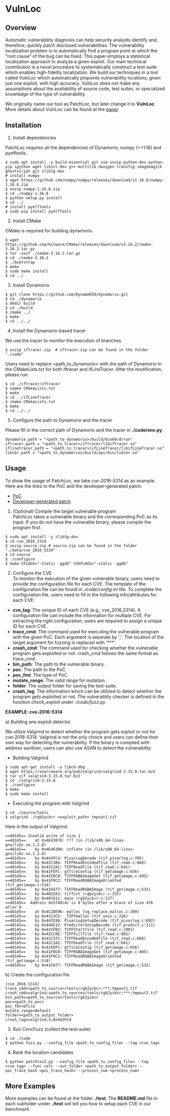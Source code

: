 # VulnLoc

## Overview
Automatic vulnerability diagnosis can help security analysts identify and, therefore, quickly patch disclosed vulnerabilities. The vulnerability localization problem is to automatically find a program point at which the “root cause” of the bug can be fixed. This paper
employs a statistical localization approach to analyze a given exploit. Our main technical contribution is a novel procedure to systematically construct a test-suite which enables high-fidelity localization. We build our techniques in a tool called VulnLoc which automatically pinpoints vulnerability locations, given just one exploit, with high accuracy. VulnLoc does not make any assumptions about the availability of source code, test suites, or specialized knowledge of the type of vulnerability.

We originally name our tool as PatchLoc, but later change it to **VulnLoc**. More details about VulnLoc can be found at the [paper](https://www.comp.nus.edu.sg/~prateeks/papers/VulnLoc.pdf).

## Installation

1) Install dependencies

PatchLoc requires all the dependencies of Dynamorio, numpy (>=1.16) and pyelftools.
```console
$ sudo apt install -y build-essential git vim unzip python-dev python-pip ipython wget libssl-dev g++-multilib doxygen transfig imagemagick ghostscript git zlib1g-dev  
# install numpy
$ wget https://github.com/numpy/numpy/releases/download/v1.16.6/numpy-1.16.6.zip  
$ unzip numpy-1.16.6.zip  
$ cd ./numpy-1.16.6  
$ python setup.py install  
$ cd ../
# install pyelftools
$ sudo pip install pyelftools
```

2) Install CMake

CMake is required for building dynamorio.
```console
$ wget https://github.com/Kitware/CMake/releases/download/v3.16.2/cmake-3.16.2.tar.gz  
$ tar -xvzf ./cmake-3.16.2.tar.gz  
$ cd ./cmake-3.16.2  
$ ./bootstrap  
$ make  
$ sudo make install  
$ cd ../  
```

3) Install Dynamorio
```console
$ git clone https://github.com/DynamoRIO/dynamorio.git  
$ cd ./dynamorio  
$ mkdir build  
$ cd ./build  
$ cmake ../  
$ make
$ cd ../../  
```

4) Install the Dynamorio-based tracer

We use the tracer to monitor the execution of branches.
```console
$ unzip iftracer.zip  # iftracer.zip can be found in the folder "./code"
```
Users need to replace <path_to_dynamorio> with the path of Dynamorio in the CMakeLists.txt for both iftracer and ifLineTracer. After the modification, please run:
```console
$ cd ./iftracer/iftracer  
$ cmake CMakeLists.txt  
$ make  
$ cd ../ifLineTracer  
$ cmake CMakeLists.txt  
$ make  
$ cd ../../  
```

5) Configure the path to Dynamorio and the tracer

Please fill in the correct path of Dynamorio and the tracer in **./code/env.py**.
```
dynamorio_path = "<path_to_dynamorio>/build/bin64/drrun"  
iftracer_path = "<path_to_tracer>/iftracer/libiftracer.so"  
iflinetracer_path = "<path_to_tracer>/ifLineTracer/libifLineTracer.so"  
libcbr_path = "<path_to_dynamorio>/build/api/bin/libcbr.so"  
```

## Usage
To show the usage of PatchLoc, we take *cve-2016-5314* as an example. Here are the links to the PoC and the developer-generated patch:
- [PoC](http://bugzilla.maptools.org/show_bug.cgi?id=2554)
- [Developer-generated patch](https://github.com/vadz/libtiff/commit/391e77fcd217e78b2c51342ac3ddb7100ecacdd2)

1) (Optional) Compile the target vulnerable program  
PatchLoc takes a vulnerable binary and the corresponding PoC as its input. If you do not have the vulnerable binary, please compile the program first.   
```console
$ sudo apt install -y zlib1g-dev
$ cd cve_2016_5314
$ unzip source.zip # source.zip can be found in the folder "./data/cve_2016_5314"
$ cd source
$ ./configure
$ make CFLAGS="-static -ggdb" CXXFLAGS="-static -ggdb"
```

2) Configure the CVE  
To monitor the execution of the given vulnerable binary, users need to provide the configuration file for each CVE. The template of the configuration file can be found in *./code/config.ini* file. To complete the configuration file, users need to fill in the following info/attributes for each CVE:
- **cve_tag**: The unique ID of each CVE (e.g., cve_2016_5314). A configuration file can include the information for multiple CVE. For extracting the right configuration, users are required to assign a unique ID for each CVE.  
- **trace_cmd**: The command used for executing the vulnerable program with the given PoC. Each argument is separate by ';'. The location of the target argument for fuzzing is replaced with '***'.
- **crash_cmd**: The command used for checking whether the vulnerable program gets exploited or not. crash_cmd follows the same format as trace_cmd.
- **bin_path**: The path to the vulnerable binary.
- **poc**: The path to the PoC
- **poc_fmt**: The type of PoC.
- **mutate_range**: The valid range for mutation.
- **folder**: The output folder for saving the test-suite.
- **crash_tag**: The information which can be utilized to detect whether the program gets exploited or not. The vulnerablity checker is defined in the function *check_exploit* under *./code/fuzz.py*.

**EXAMPLE: cve-2016-5314**

a) Building ane exploit detector.

We utilize Valgrind to detect whether the program gets exploit or not for cve-2016-5314. Valgrind is not the only choice and users can define their own way for detecting the vulnerability. If the binary is compiled with address sanitizer, users can also use ASAN to detect the vulnerability. 
- Building Valgrind
```console
$ sudo apt-get install -y libc6-dbg
$ wget https://sourceware.org/pub/valgrind/valgrind-3.15.0.tar.bz2
$ tar xjf valgrind-3.15.0.tar.bz2
$ cd ./valgrind-3.15.0
$ ./configure
$ make
$ sudo make install
```
- Executing the program with Valgrind
```console
$ cd ./source/tools
$ valgrind ./rgb2ycbcr <exploit_path> tmpout1.tif
```
Here is the output of Valgrind:
```
==48145== Invalid write of size 1
==48145==    at 0x4E43078: ??? (in /lib/x86_64-linux-gnu/libz.so.1.2.8)
==48145==    by 0x4E4638A: inflate (in /lib/x86_64-linux-gnu/libz.so.1.2.8)
==48145==    by 0x443FC4: PixarLogDecode (tif_pixarlog.c:785)
==48145==    by 0x42C3B4: TIFFReadEncodedTile (tif_read.c:668)
==48145==    by 0x42C2A1: TIFFReadTile (tif_read.c:641)
==48145==    by 0x41FEFC: gtTileContig (tif_getimage.c:656)
==48145==    by 0x41F8C0: TIFFRGBAImageGet (tif_getimage.c:495)
==48145==    by 0x41F9C2: TIFFReadRGBAImageOriented (tif_getimage.c:514)
==48145==    by 0x41FA77: TIFFReadRGBAImage (tif_getimage.c:532)
==48145==    by 0x4022A3: tiffcvt (rgb2ycbcr.c:315)
==48145==    by 0x401811: main (rgb2ycbcr.c:127)
==48145==  Address 0x5749c4c is 0 bytes after a block of size 476 alloc'd
==48145==    at 0x4C2DE96: malloc (vg_replace_malloc.c:309)
==48145==    by 0x4313CE: _TIFFmalloc (tif_unix.c:316)
==48145==    by 0x443C80: PixarLogSetupDecode (tif_pixarlog.c:692)
==48145==    by 0x446E12: PredictorSetupDecode (tif_predict.c:111)
==48145==    by 0x42CFB2: TIFFStartTile (tif_read.c:1001)
==48145==    by 0x42CC0E: TIFFFillTile (tif_read.c:901)
==48145==    by 0x42C37C: TIFFReadEncodedTile (tif_read.c:668)
==48145==    by 0x42C2A1: TIFFReadTile (tif_read.c:641)
==48145==    by 0x41FEFC: gtTileContig (tif_getimage.c:656)
==48145==    by 0x41F8C0: TIFFRGBAImageGet (tif_getimage.c:495)
==48145==    by 0x41F9C2: TIFFReadRGBAImageOriented (tif_getimage.c:514)
==48145==    by 0x41FA77: TIFFReadRGBAImage (tif_getimage.c:532)
```

b) Create the configuration file
```
[cve_2016_5314]
trace_cmd=<path_to_source>/tools/rgb2ycbcr;***;tmpout1.tif
crash_cmd=valgrind;<path_to_source>/tools/rgb2ycbcr;***;tmpout2.tif
bin_path=<path_to_source>/tools/rgb2ycbcr
poc=<path_to_poc>
poc_fmt=bfile
mutate_range=default
folder=<path_to_output_folder>
crash_tag=valgrind;3;0x443FC4
```

3) Run ConcFuzz (collect the test-suite)
```console
$ cd ./code
$ python fuzz.py --config_file <path_to_config_file> --tag <cve_tag>
```

4) Rank the location candidates 
```console
$ python patchloc2.py --config_file <path_to_config_file> --tag <cve_tag> --func calc --out_folder <path_to_output_folder> --poc_trace_hash <poc_trace_hash> --process_num <process_num> 
```

## More Examples
More examples can be found at the folder **./test**. The **README.md** file in
each subfolder under **./test** will tell you how to setup each CVE in our
benchmark.




